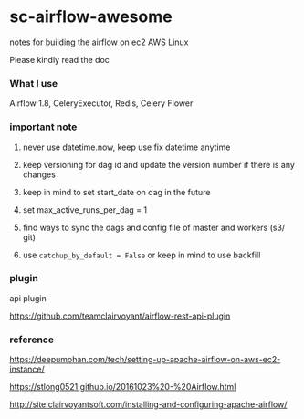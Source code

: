 # sc-airflow-awesome

notes for building the airflow on ec2 AWS Linux

Please kindly read the doc

### What I use

Airflow 1.8, CeleryExecutor, Redis, Celery Flower

### important note

1) never use datetime.now, keep use fix datetime anytime

2) keep versioning for dag id and update the version number if there is any changes

3) keep in mind to set start_date on dag in the future

4) set max_active_runs_per_dag = 1 

5) find ways to sync the dags and config file of master and workers (s3/ git)

6) use `catchup_by_default = False` or keep in mind to use backfill

### plugin

api plugin

https://github.com/teamclairvoyant/airflow-rest-api-plugin

### reference

https://deepumohan.com/tech/setting-up-apache-airflow-on-aws-ec2-instance/


https://stlong0521.github.io/20161023%20-%20Airflow.html


http://site.clairvoyantsoft.com/installing-and-configuring-apache-airflow/

